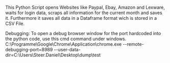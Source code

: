 This Python Script opens Websites like Paypal, Ebay, Amazon and Lexware, waits for login data, scraps all information for the current month and saves it.
Furthermore it saves all data in a Dataframe format wich is stored in a CSV File.





Debugging:
To open a debug browser window for the port hardcoded into the python code, use this cmd command under windows.
C:\Programme\Google\Chrome\Application\chrome.exe --remote-debugging-port=8989 --user-data-dir=C:\Users\Steer.Daniel\Desktop\dump\test
